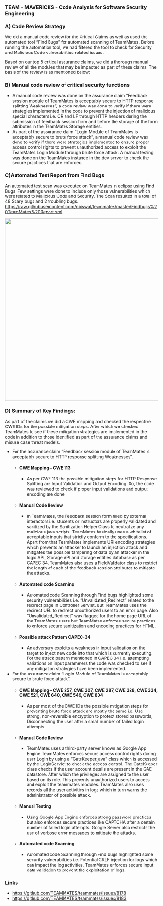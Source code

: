 ### TEAM - MAVERICKS - Code Analysis for Software Security Engineering

### A) Code Review Strategy 
   We did a manual code review for the Critical Claims as well as used the automated tool “Find Bugs” for automated scanning of TeamMates. Before running the automation tool, we had filtered the tool to check for Security and Malicious Code vulnerabilities related issues.

   Based on our top 5 critical assurance claims, we did a thorough manual review of all the modules that may be impacted as part of these claims. The basis of the review is as mentioned below:
### B) Manual code review of critical security functions
+ A manual code review was done on the assurance claim “Feedback session module of TeamMates is acceptably secure to HTTP response splitting Weaknesses”, a code review was done to verify if there were strategies implemented in the code to prevent the injection of malicious special characters i.e. CR and LF through HTTP headers during the submission of feedback session form and before the storage of the form attributes in the TeamMates Storage entities. 
+ As part of the assurance claim “Login Module of TeamMates is acceptably secure to brute force attack”, a manual code review was done to verify if there were strategies implemented to ensure proper access control rights to prevent unauthorized access to exploit the TeamMates Login Module through brute force attack. A manual testing was done on the TeamMates instance in the dev server to check the secure practices that are enforced.
### C)Automated Test Report from Find Bugs 
An automated test scan was executed on TeamMates in eclipse using Find Bugs. Few settings were done to include only those vulnerabilities which were related to Malicious Code and Security. The Scan resulted in a total of 48 Scary bugs and 2 troubling bugs.
https://raw.githubusercontent.com/nbiswal/teammates/master/Findbugs%20TeamMates%20Report.xml

<img src="https://github.com/kasiviswanath5555/teammates/blob/master/screenshot1.jpg" width="600">

### D) Summary of Key Findings:
As part of the claims we did a CWE mapping and checked the respective CWE IDs for the possible mitigation steps. After which we checked TeamMates to see if these mitigation strategies are implemented in the code in addition to those identified as part of the assurance claims and misuse case threat models.

+ For the assurance claim “Feedback session module of TeamMates is acceptably secure to HTTP response splitting Weaknesses”. 
  + #### CWE Mapping – CWE 113 
    + As per CWE 113 the possible mitigation steps for HTTP Response Splitting are Input Validation and Output Encoding. So, the code was reviewed to check if proper input validations and output encoding are done. 
  + #### Manual Code Review 
    + In TeamMates, the Feedback session form filled by external interactors i.e. students or Instructors are properly validated and sanitized by the Sanitization Helper Class to neutralize any malicious java scripts. TeamMates basically uses a whitelist of acceptable inputs that strictly conform to the specifications. Apart from that TeamMates implements URI encoding strategies which prevents an attacker to launch an injection attack and mitigates the possible tampering of data by an attacker in the logic API, Storage API and storage entities database as per CAPEC 34. TeamMates also uses a FieldValidator class to restrict the length of each of the feedback session attributes to mitigate the attacks.
  + #### Automated code Scanning
    +  Automated code Scanning through Find bugs highlighted some security vulnerabilities i.e. “Unvalidated_Redirect” related to the redirect page in Controller Servlet. But TeamMates uses the redirect URL to redirect unauthorized users to an error page. Also “Unvalidated_Redirect” was flagged for the home page URL of the TeamMates users but TeamMates enforces secure practices to enforce secure sanitization and encoding practices for HTML.
  + #### Possible attack Pattern CAPEC-34
    + An adversary exploits a weakness in input validation on the target to inject new code into that which is currently executing. For the attack pattern mentioned in CAPEC 34 i.e. attempting variations on input parameters the code was checked to see if any mitigation strategies have been implemented.
+ For the assurance claim “Login Module of TeamMates is acceptably secure to brute force attack”.
  + #### CWE Mapping – CWE 257, CWE 307, CWE 287, CWE 328, CWE 334, CWE 521, CWE 640, CWE 549, CWE 804
    + As per most of the CWE ID’s the possible mitigation steps for preventing brute force attack are mostly the same i.e. Use strong, non-reversible encryption to protect stored passwords, Disconnecting the user after a small number of failed login attempts.
  + #### Manual Code Review 
    + TeamMates uses a third-party server known as Google App Engine TeamMates enforces secure access control rights during user Login by using a “GateKeeper.java” class which is accessed by the LoginServlet to check the access control. The GateKeeper class checks if the user account details are present in the GAE datastore. After which the privileges are assigned to the user based on its role. This prevents unauthorized users to access and exploit the teammates modules. TeamMates also uses records all the user activities in logs which in turn warns the administrator of possible attack.
  + #### Manual Testing 
    + Using Google App Engine enforces strong password practices but also enforces secure practices like CAPTCHA after a certain number of failed login attempts. Google Server also restricts the use of verbose error messages to mitigate the attacks. 
  + #### Automated code Scanning 
    + Automated code Scanning through Find bugs highlighted some security vulnerabilities i.e. Potential CRLF injection for logs which can impact the log activities. TeamMates enforces secure input data validation to prevent the exploitation of logs.
### Links
+ https://github.com/TEAMMATES/teammates/issues/8178
+ https://github.com/TEAMMATES/teammates/issues/8183
